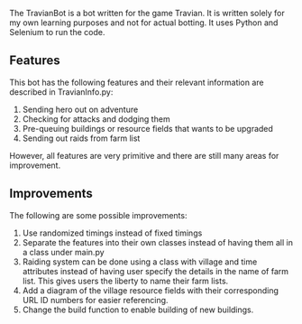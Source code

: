 The TravianBot is a bot written for the game Travian.
It is written solely for my own learning purposes and not for actual botting.
It uses Python and Selenium to run the code.

## Features ##
This bot has the following features and their relevant information are described in TravianInfo.py:
1. Sending hero out on adventure
2. Checking for attacks and dodging them
3. Pre-queuing buildings or resource fields that wants to be upgraded
4. Sending out raids from farm list

However, all features are very primitive and there are still many areas for improvement.

## Improvements ##
The following are some possible improvements:
1. Use randomized timings instead of fixed timings
2. Separate the features into their own classes instead of having them all in a class under main.py
3. Raiding system can be done using a class with village and time attributes instead of having user specify the details in the name of farm list. This gives users the liberty to name their farm lists.
4. Add a diagram of the village resource fields with their corresponding URL ID numbers for easier referencing.
5. Change the build function to enable building of new buildings.
